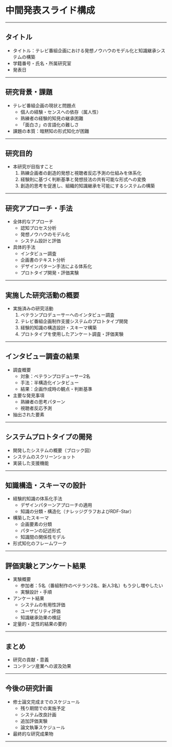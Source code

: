 # 中間発表スライド構成

---

## タイトル

- タイトル：テレビ番組企画における発想ノウハウのモデル化と知識継承システムの構築
- 学籍番号・氏名・所属研究室
- 発表日

---

## 研究背景・課題

- テレビ番組企画の現状と問題点
  - 個人の経験・センスへの依存（属人性）
  - 熟練者の経験的知見の継承困難
  - 「面白さ」の言語化の難しさ
- 課題の本質：暗黙知の形式知化が困難

---

## 研究目的

- 本研究が目指すこと
  1. 熟練企画者の創造的発想と視聴者反応予測の仕組みを体系化
  2. 経験則に基づく判断基準と発想技法の共有可能な形式への変換
  3. 創造的思考を促進し、組織的知識継承を可能にするシステムの構築

---

## 研究アプローチ・手法

- 全体的なアプローチ
  - 認知プロセス分析
  - 発想ノウハウのモデル化
  - システム設計と評価
- 具体的手法
  - インタビュー調査
  - 企画書のテキスト分析
  - デザインパターン手法による体系化
  - プロトタイプ開発・評価実験

---

## 実施した研究活動の概要

- 実施済みの研究活動
  1. ベテランプロデューサーへのインタビュー調査
  2. テレビ番組企画制作支援システムのプロトタイプ開発
  3. 経験的知識の構造設計・スキーマ構築
  4. プロトタイプを使用したアンケート調査・評価実験

---

## インタビュー調査の結果

- 調査概要
  - 対象：ベテランプロデューサー2名
  - 手法：半構造化インタビュー
  - 結果：企画作成時の観点・判断基準
- 主要な発見事項
  - 熟練者の思考パターン
  - 視聴者反応予測
- 抽出された要素

---

## システムプロトタイプの開発

- 開発したシステムの概要（ブロック図）
- システムのスクリーンショット
- 実装した支援機能

---

## 知識構造・スキーマの設計

- 経験的知識の体系化手法
  - デザインパターンアプローチの適用
  - 知識の分類・構造化（ナレッジグラフおよびRDF-Star）
- 構築したスキーマ
  - 企画要素の分類
  - パターンの記述形式
  - 知識間の関係性モデル
- 形式知化のフレームワーク

---

## 評価実験とアンケート結果

- 実験概要
  - 参加者：5名（番組制作のベテラン2名、新人3名）もう少し増やしたい
  - 実験設計・手順
- アンケート結果
  - システムの有用性評価
  - ユーザビリティ評価
  - 知識継承効果の検証
- 定量的・定性的結果の要約

---

## まとめ

- 研究の貢献・意義
- コンテンツ産業への波及効果

---

## 今後の研究計画

- 修士論文完成までのスケジュール
  - 残り期間での実施予定
  - システム改良計画
  - 追加評価実験
  - 論文執筆スケジュール
- 最終的な研究成果物


---
